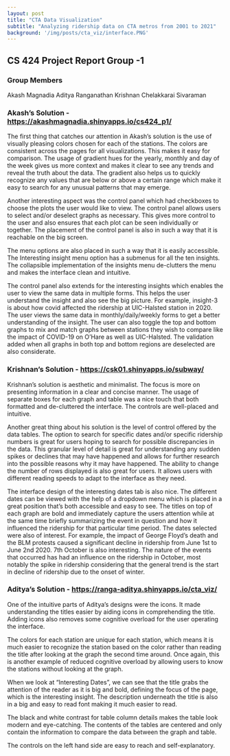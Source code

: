 ```yaml
---
layout: post
title: "CTA Data Visualization"
subtitle: "Analyzing ridership data on CTA metros from 2001 to 2021"
background: '/img/posts/cta_viz/interface.PNG'
---
```


## CS 424 Project Report Group -1

### Group Members
Akash Magnadia
Aditya Ranganathan
Krishnan Chelakkarai Sivaraman


### Akash’s Solution - https://akashmagnadia.shinyapps.io/cs424_p1/

The first thing that catches our attention in Akash’s solution is the use of visually pleasing colors chosen for each of the stations. The colors are consistent across the pages for all visualizations. This makes it easy for comparison. The usage of gradient hues for the yearly, monthly and day of the week gives us more context and makes it clear to see any trends and reveal the truth about the data. The gradient also helps us to quickly recognize any values that are below or above a certain range which make it easy to search for any unusual patterns that may emerge.

Another interesting aspect was the control panel which had checkboxes to choose the plots the user would like to view. The control panel allows users to select and/or deselect graphs as necessary. This gives more control to the user and also ensures that each plot can be seen individually or together. The placement of the control panel is also in such a way that it is reachable on the big screen. 

The menu options are also placed in such a way that it is easily accessible. The Interesting insight menu option has a submenus for all the ten insights. The collapsible implementation of the insights menu de-clutters the menu and makes the interface clean and intuitive. 

The control panel also extends for the interesting insights which enables the user to view the same data in multiple forms. This helps the user understand the insight and also see the big picture. For example, insight-3 is about how covid affected the ridership at UIC-Halsted station in 2020. The user views the same data in monthly/daily/weekly forms to get a better understanding of the insight. The user can also toggle the top and bottom graphs to mix and match graphs between stations they wish to compare like the impact of COVID-19 on O’Hare as well as UIC-Halsted. The validation added when all graphs in both top and bottom regions are deselected are also considerate.

### Krishnan’s Solution - https://csk01.shinyapps.io/subway/

Krishnan’s solution is aesthetic and minimalist. The focus is more on presenting information in a clear and concise manner. The usage of separate boxes for each graph and table was a nice touch that both formatted and de-cluttered the interface. The controls are well-placed and intuitive.

Another great thing about his solution is the level of control offered by the data tables. The option to search for specific dates and/or specific ridership numbers is great for users hoping to search for possible discrepancies in the data. This granular level of detail is great for understanding any sudden spikes or declines that may have happened and allows for further research into the possible reasons why it may have happened. The ability to change the number of rows displayed is also great for users. It allows users with different reading speeds to adapt to the interface as they need.

The interface design of the interesting dates tab is also nice. The different dates can be viewed with the help of a dropdown menu which is placed in a great position that’s both accessible and easy to see. The titles on top of each graph are bold and immediately capture the users attention while at the same time briefly summarizing the event in question and how it influenced the ridership for that particular time period. The dates selected were also of interest. For example, the impact of George Floyd’s death and the BLM protests caused a significant decline in ridership from June 1st to June 2nd 2020. 7th October is also interesting. The nature of the events that occurred has had an influence on the ridership in October, most notably the spike in ridership considering that the general trend is the start in decline of ridership due to the onset of winter.

### Aditya’s Solution - https://ranga-aditya.shinyapps.io/cta_viz/

One of the intuitive parts of Aditya’s designs were the icons. It made understanding the titles easier by aiding icons in comprehending the title. Adding icons also removes some cognitive overload for the user operating the interface.

The colors for each station are unique for each station, which means it is much easier to recognize the station based on the color rather than reading the title after looking at the graph the second time around. Once again, this is another example of reduced cognitive overload by allowing users to know the stations without looking at the graph.

When we look at “Interesting Dates”, we can see that the title grabs the attention of the reader as it is big and bold, defining the focus of the page, which is the interesting insight. The description underneath the title is also in a big and easy to read font making it much easier to read.

The black and white contrast for table column details makes the table look modern and eye-catching. The contents of the tables are centered and only contain the information to compare the data between the graph and table.

The controls on the left hand side are easy to reach and self-explanatory.

